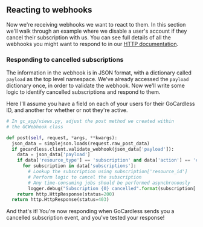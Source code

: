 ## Reacting to webhooks

Now we're receiving webhooks we want to react to them. In this section we'll walk through an example where we disable a user's account if they cancel their subscription with us. You can see full details of all the webhooks you might want to respond to in our [HTTP documentation](/http/#webhooks).

### Responding to cancelled subscriptions

The information in the webhook is in JSON format, with a dictionary called `payload` as the top level namespace. We've already accessed the `payload` dictionary once, in order to validate the webhook. Now we'll write some logic to identify cancelled subscriptions and respond to them.

Here I'll assume you have a field on each of your users for their GoCardless ID, and another for whether or not they're active.

```python
# In gc_app/views.py, adjust the post method we created within
# the GCWebhook class

def post(self, request, *args, **kwargs):
  json_data = simplejson.loads(request.raw_post_data)
  if gocardless.client.validate_webhook(json_data['payload']):
    data = json_data['payload']
    if data['resource_type'] == 'subscription' and data['action'] == 'cancelled':
      for subscription in data['subscriptions']:
        # Lookup the subscription using subscription['resource_id']
        # Perform logic to cancel the subscription
        # Any time-consuming jobs should be performed asynchronously
        logger.debug("Subscription {0} cancelled".format(subscription['resource_id']))
    return http.HttpResponse(status=200)
  return http.HttpResponse(status=403)
```

And that's it! You're now responding when GoCardless sends you a cancelled subscription event, and you've tested your response!
